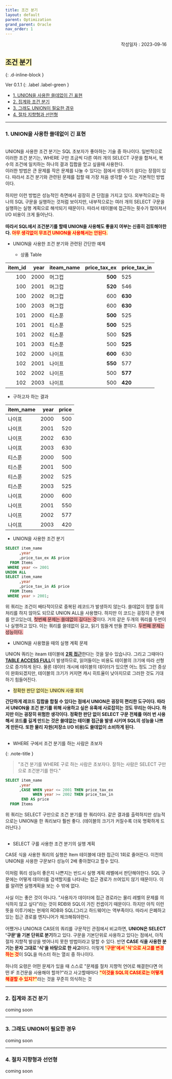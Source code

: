 ```yaml
---
title: 조건 분기
layout: default
parent: Optimization
grand_parent: Oracle
nav_order: 1
---
```

<div style="text-align: right;">
작성일자 : 2023-09-16<br>
</div>

## <span style="background-color:#FFF5b1">조건 분기</span>
{: .d-inline-block }

Ver 0.1.1
{: .label .label-green }


- [1. UNION을 사용한 쓸데없이 긴 표현](#chapter-1)<br>
- [2. 집계와 조건 분기](#chapter-2)<br>
- [3. 그래도 UNION이 필요한 경우](#chapter-3)<br>
- [4. 절차 지향형과 선언형](#chapter-4)<br>

---

### 1. UNION을 사용한 쓸데없이 긴 표현 <a id="chapter-1"></a>
<br>
UNION을 사용한 조건 분기는 SQL 초보자가 좋아하는 기술 중 하나이다. 일반적으로 이러한 조건 분기는, WHERE 구만 조금씩 다른 여러 개의 SELECT 구문을 합쳐서, 복수의 조건에 일치하는 하나의 결과 집합을 얻고 싶을때 사용한다.<br>
이러한 방법은 큰 문제를 작은 문제를 나눌 수 있다는 점에서 생각하기 쉽다는 장점이 있다. 따라서 조건 분기와 관련된 문제를 접할 때 가장 처음 생각할 수 있는 기본적인 방법이다.
<br><br>
하지만 이런 방법은 성능적인 측면에서 굉장히 큰 단점을 가지고 있다. 외부적으로는 하나의 SQL 구문을 실행하는 것처럼 보이지만, 내부적으로는 여러 개의 SELECT 구문을 실행하는 실행 계획으로 해석되기 때문이다. 따라서 테이블에 접근하는 횟수가 많아져서 I/O 비용이 크게 들어난다.
<br><br>
<b>따라서 SQL에서 조건분기를 할때 UNION을 사용해도 좋을지 여부는 신중히 검토해야한다. <span style = "background-color:#FFF5b1; color : red;">아무 생각없이 무조건 UNION을 사용해서는 안된다.</span></b>

  
- UNION을 사용한 조건 분기와 관련된 간단한 예제

   - 상품 Table


|item_id|year|iteam_name|price_tax_ex|price_tax_in|
|---:|---:|:---|---:|---|
|100|2000|머그컵|**500**|525|
|100|2001|머그컵|**520**|546|
|100|2002|머그컵|600|**630**|
|100|2003|머그컵|600|**630**|
|101|2000|티스푼|**500**|525|
|101|2001|티스푼|**500**|525|
|101|2002|티스푼|500|**525**|
|101|2003|티스푼|500|**525**|
|102|2000|나이프|**600**|630|
|102|2001|나이프|**550**|577|
|102|2002|나이프|500|**577**|
|102|2003|나이프|500|**420**|


   - 구하고자 하는 결과


|item_name|year|price|
|:---|---:|---:|
|나이프|2000|500|
|나이프|2001|520|
|나이프|2002|630|
|나이프|2003|630|
|티스푼|2000|500|
|티스푼|2001|500|
|티스푼|2002|525|
|티스푼|2003|525|
|나이프|2000|600|
|나이프|2001|550|
|나이프|2002|577|
|나이프|2003|420|


   - UNION을 사용한 조건 분기

```sql
SELECT item_name
      ,year
      ,price_tax_ex AS price
  FROM Items
 WHERE year <= 2001
UNION ALL
SELECT item_name
      ,year
      ,price_tax_in AS price
  FROM Items
 WHERE year > 2001;
```

위 쿼리는 조건이 배타적이므로 중복된 레코드가 발생하지 않는다. 쓸데없이 정렬 등의 처리를 하지 않아도 되므로 UNION ALL을 사용했다. 하지만 이 코드는 굉장히 큰 문제를 안고있는데, <span style = "background-color:#FAB4B4">첫번째 문제는 쓸데없이 길다는 것</span>이다. 거의 같은 두개의 쿼리를 두번이나 실행하고 있다. 이는 쿼리를 쓸데없이 길고, 읽기 힘들게 만들 뿐이다. <span style = "background-color : #FAB4B4">두번째 문제는 성능이다.</span>

   - UNION을 사용했을 때의 실행 계획 문제

UNION 쿼리는 iteam 테이블에 <u><b>2회 접근</b></u>한다는 것을 알수 있습니다. 그리고 그때마다 <u><b>TABLE ACCESS FULL</b></u>이 발생하므로, 읽어들이는 비용도 테이블의 크기에 따라 선형으로 증가하게 된다. 물론 데이터 개시에 테이블의 데이터가 있으면 어느 정도 그런 증상이 완화되겠지만, 테이블의 크기가 커지면 캐시 히트율이 낮아지므로 그러한 것도 기대하기 힘들어진다.

  - <span style = "background-color : #FFF5b1">정확한 판단 없이는 UNION 사용 회피</span>

**간단하게 레코드 집합을 합칠 수 있다는 점에서 UNION은 굉장히 편리한 도구이다. 따라서 UNION을 조건 분기를 위해 사용하고 싶은 유혹에 사로잡히는 것도 무리는 아니다. 하지만 이는 굉장히 위험한 생각이다. 정확한 판단 없이 SELECT 구문 전체를 여러 번 사용해서 코드를 길게 만드는 것은 쓸데없는 테이블 접근을 발생 시키며 SQL의 성능을 나쁘게 만든다. 또한 물리 자원(저장소 I/O 비용)도 쓸데없이 소비하게 된다.**
<br><br>

- WHERE 구에서 조건 분기를 하는 사람은 초보자

{: .note-title }
> "조건 분기를 WHERE 구로 하는 사람은 초보자다. 잘하는 사람은 SELECT 구만으로 조건분기를 한다."

```sql
SELECT item_name
      ,year
      ,CASE WHEN year <= 2001 THEN price_tax_ex
            WHEN year >= 2002 THEN price_tax_in
       END AS price
  FROM Items
```

위 쿼리는 SELECT 구만으로 조건 분기를 한 쿼리이다. 같은 결과를 출력하지만 성능적으로는 UNION을 한 쿼리보다 훨씬 좋다. (테이블의 크기가 커질수록 더욱 명확하게 드러난다.)
<br><br>

- SELECT 구를 사용한 조건 분기의 실행 계획

CASE 식을 사용한 쿼리의 실행은 Item 테이블에 대한 접근이 1회로 줄어든다. 이전의 UNION을 사용한 구문보다 성능이 2배 좋아졌다고 할수 있다. 
<br><br>
이처럼 쿼리 성능이 좋은지 나쁜지는 반드시 실행 계획 레벨에서 판단해야한다. SQL 구문에는 어떻게 데이터를 검색할지를 나타내는 접근 경로가 쓰여있지 않기 때문이다. 이를 알려면 실행계획을 보는 수 밖에 없다.
<br><br>
사실 이는 좋은 것이 아니다. "사용자가 데이터에 접근 경로라는 물리 레벨의 문제를 의식하지 않고 싶다"라는 것이 RDB와 SQL이 가진 컨셉이기 때문이다. 하지만 아직 이런 뜻을 이루기에는 현재의 RDB와 SQL(그리고 하드웨어)는 역부족이다. 따라서 은폐하고 있는 접근 경로를 엔지니어가 체크해줘야한다. 
<br><br>
어쨌거나 UNION과 CASE의 쿼리를 구문적인 관점에서 비교하면, **UNION은 SELECT '구문'을 기본 단위로 분기**하고 있다. 구문을 기본단위로 사용하고 있다는 점에서, 아직 절차 지향적 발상을 벗어나지 못한 방법이라고 말할 수 있다. 반면 **CASE 식을 사용한 분기는 문자 그대로 '식'을 바탕으로 한 사고**이다. 이렇게 <span style= " background-color:#FFF5b1; color : red ;">**'구문'에서 '식'으로 사고를 변경하는 것**</span>이 SQL을 마스터 하는 열쇠 중 하나이다.
<br><br>
하나의 요령은 어떤 문제가 있을 때 스스로 "문제를 절차 지향적 언어로 해결한다면 어떤 IF 조건문을 사용해야 할까?"라고 사고할때마다 <span style= " background-color:#FFF5b1; color : red ;">**"이것을 SQL의 CASE로는 어떻게 해결할 수 있지?"**</span>라는 것을 꾸준히 의식하는 것

---

### 2. 집계와 조건 분기 <a id="chapter-2"></a>

coming soon

---

### 3. 그래도 UNION이 필요한 경우 <a id="chapter-3"></a>


coming soon

---


### 4. 절차 지향형과 선언형 <a id="chapter-4"></a>

coming soon



